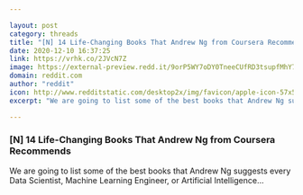```yaml
---

layout: post
category: threads
title: "[N] 14 Life-Changing Books That Andrew Ng from Coursera Recommends"
date: 2020-12-10 16:37:25
link: https://vrhk.co/2JVcN7Z
image: https://external-preview.redd.it/9orP5WY7oDY0TneeCUfRD3tsupfMhY7lDf75UQxp-T8.jpg?width=1200&height=628.272251309&auto=webp&crop=1200:628.272251309,smart&s=d34180ecee08b458f15a5447b92448ac78837c04
domain: reddit.com
author: "reddit"
icon: http://www.redditstatic.com/desktop2x/img/favicon/apple-icon-57x57.png
excerpt: "We are going to list some of the best books that Andrew Ng suggests every Data Scientist, Machine Learning Engineer, or Artificial Intelligence..."

---
```


### [N] 14 Life-Changing Books That Andrew Ng from Coursera Recommends

We are going to list some of the best books that Andrew Ng suggests every Data Scientist, Machine Learning Engineer, or Artificial Intelligence...